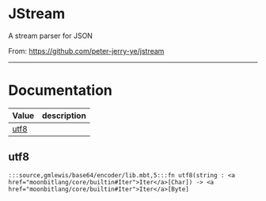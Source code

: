 # JStream

A stream parser for JSON

From: https://github.com/peter-jerry-ye/jstream

---
# Documentation
|Value|description|
|---|---|
|[utf8](#utf8)||

## utf8

```moonbit
:::source,gmlewis/base64/encoder/lib.mbt,5:::fn utf8(string : <a href="moonbitlang/core/builtin#Iter">Iter</a>[Char]) -> <a href="moonbitlang/core/builtin#Iter">Iter</a>[Byte]
```


